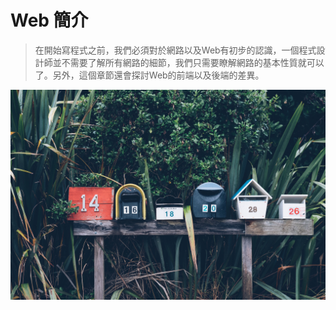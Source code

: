 # Web 簡介

> 在開始寫程式之前，我們必須對於網路以及Web有初步的認識，一個程式設計師並不需要了解所有網路的細節，我們只需要瞭解網路的基本性質就可以了。另外，這個章節還會探討Web的前端以及後端的差異。

![](/assets/mathyas-kurmann-102977.jpg)



